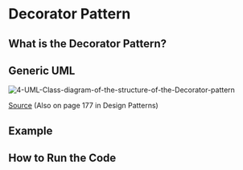 # Decorator Pattern

## What is the Decorator Pattern?

## Generic UML
![4-UML-Class-diagram-of-the-structure-of-the-Decorator-pattern](https://github.com/Hagnap/Design-Patterns-in-TypeScript/assets/60297426/7f38d367-9deb-435a-8879-00c5bfb57e7d)


[Source](https://www.researchgate.net/figure/4-UML-Class-diagram-of-the-structure-of-the-Decorator-pattern_fig17_258568562) (Also on page 177 in Design Patterns)

## Example

## How to Run the Code
